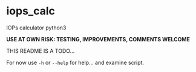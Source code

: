 # iops_calc
IOPs calculator python3 


<b>USE AT OWN RISK: TESTING, IMPROVEMENTS, COMMENTS WELCOME</b>

THIS README IS A TODO...

For now use ```-h``` or ```--help``` for help... and examine script.


